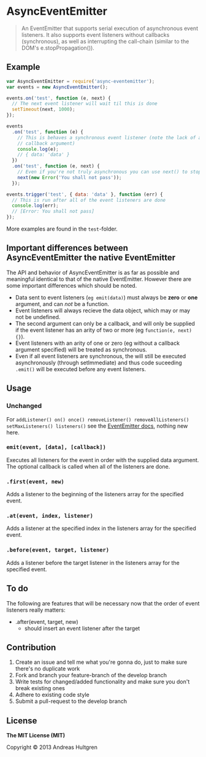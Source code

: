 # AsyncEventEmitter

> An EventEmitter that supports serial execution of asynchronous event listeners.
> It also supports event listeners without callbacks (synchronous), as well as
> interrupting the call-chain (similar to the DOM's e.stopPropagation()).


## Example

```javascript
var AsyncEventEmitter = require('async-eventemitter');
var events = new AsyncEventEmitter();

events.on('test', function (e, next) {
  // The next event listener will wait til this is done
  setTimeout(next, 1000);
});

events
  .on('test', function (e) {
    // This is behaves a synchronous event listener (note the lack of a second
    // callback argument)
    console.log(e);
    // { data: 'data' }
  })
  .on('test', function (e, next) {
    // Even if you're not truly asynchronous you can use next() to stop propagation
    next(new Error('You shall not pass'));
  });

events.trigger('test', { data: 'data' }, function (err) {
  // This is run after all of the event listeners are done
  console.log(err);
  // [Error: You shall not pass]
});
```

More examples are found in the `test`-folder.


## Important differences between AsyncEventEmitter the native EventEmitter

The API and behavior of AsyncEventEmitter is as far as possible and meaningful
identical to that of the native EventEmitter. However there are some important
differences which should be noted.

* Data sent to event listeners (`eg emit(data)`) must always be **zero** or
  **one** argument, and can *not* be a function.
* Event listeners will always recieve the data object, which may or may not be
  undefined.
* The second argument can only be a callback, and will only be supplied if
  the event listener has an arity of two or more (eg `function(e, next){}`).
* Event listeners with an arity of one or zero (eg without a callback argument
  specified) will be treated as synchronous.
* Even if all event listeners are synchronous, the will still be executed
  asynchronously (through setImmediate) and thus code suceeding `.emit()` will
  be executed before any event listeners.


## Usage

### Unchanged

For `addListener() on() once() removeListener() removeAllListeners()
setMaxListeners() listeners()` see the [EventEmitter docs](nodejs.org/api/events.html),
nothing new here.


### `emit(event, [data], [callback])`

Executes all listeners for the event in order with the supplied data argument.
The optional callback is called when all of the listeners are done.

### `.first(event, new)`

Adds a listener to the beginning of the listeners array for the specified event.

### `.at(event, index, listener)`

Adds a listener at the specified index in the listeners array for the specified
event.

### `.before(event, target, listener)`

Adds a listener before the target listener in the listeners array for the
specified event.


## To do

The following are features that will be necessary now that the order of event
listeners really matters:

* .after(event, target, new)
  * should insert an event listener after the target


## Contribution

1. Create an issue and tell me what you're gonna do, just to make sure there's
  no duplicate work
2. Fork and branch your feature-branch of the develop branch
3. Write tests for changed/added functionality and make sure you don't break
  existing ones
4. Adhere to existing code style
5. Submit a pull-request to the develop branch


## License

**The MIT License (MIT)**

Copyright © 2013 Andreas Hultgren
